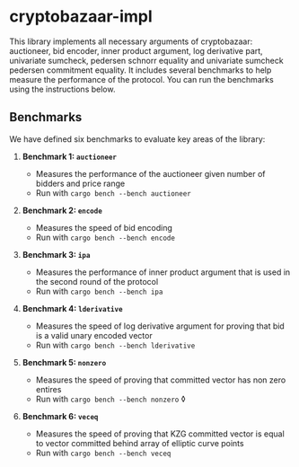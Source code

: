 # cryptobazaar-impl

This library implements all necessary arguments of cryptobazaar: auctioneer, bid encoder, inner product argument, log derivative part, univariate sumcheck, pedersen schnorr equality and univariate sumcheck pedersen commitment equality. It includes several benchmarks to help measure the performance of the protocol. You can run the benchmarks using the instructions below.

## Benchmarks

We have defined six benchmarks to evaluate key areas of the library:

1. **Benchmark 1: `auctioneer`**
    - Measures the performance of the auctioneer given number of bidders and price range
    - Run with ``cargo bench --bench auctioneer``
    
2. **Benchmark 2: `encode`**
    - Measures the speed of bid encoding
    - Run with ``cargo bench --bench encode``
    
3. **Benchmark 3: `ipa`**
    - Measures the performance of inner product argument that is used in the second round of the protocol
    - Run with ``cargo bench --bench ipa``

4. **Benchmark 4: `lderivative`**
    - Measures the speed of log derivative argument for proving that bid is a valid unary encoded vector
    - Run with ``cargo bench --bench lderivative``

5. **Benchmark 5: `nonzero`**
    - Measures the speed of proving that committed vector has non zero entires
    - Run with ``cargo bench --bench nonzero``
◊
6. **Benchmark 6: `veceq`**
    - Measures the speed of proving that KZG committed vector is equal to vector committed behind array of elliptic curve points 
    - Run with ``cargo bench --bench veceq``

